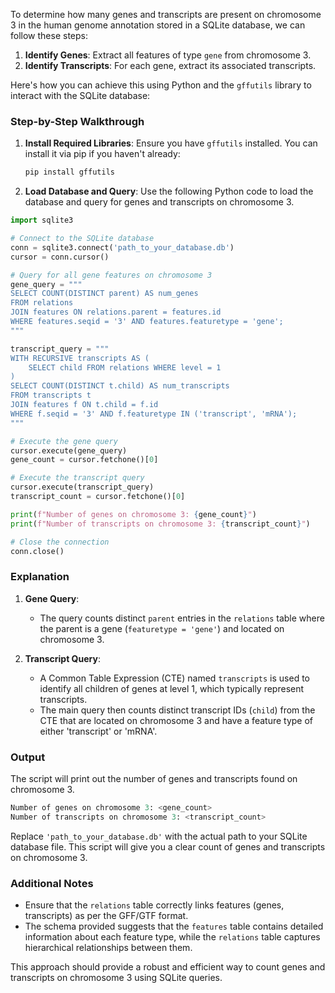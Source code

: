To determine how many genes and transcripts are present on chromosome 3 in the human genome annotation stored in a SQLite database, we can follow these steps:

1. **Identify Genes**: Extract all features of type `gene` from chromosome 3.
2. **Identify Transcripts**: For each gene, extract its associated transcripts.

Here's how you can achieve this using Python and the `gffutils` library to interact with the SQLite database:

### Step-by-Step Walkthrough

1. **Install Required Libraries**:
   Ensure you have `gffutils` installed. You can install it via pip if you haven't already:
   ```sh
   pip install gffutils
   ```

2. **Load Database and Query**:
   Use the following Python code to load the database and query for genes and transcripts on chromosome 3.

```python
import sqlite3

# Connect to the SQLite database
conn = sqlite3.connect('path_to_your_database.db')
cursor = conn.cursor()

# Query for all gene features on chromosome 3
gene_query = """
SELECT COUNT(DISTINCT parent) AS num_genes 
FROM relations 
JOIN features ON relations.parent = features.id 
WHERE features.seqid = '3' AND features.featuretype = 'gene';
"""

transcript_query = """
WITH RECURSIVE transcripts AS (
    SELECT child FROM relations WHERE level = 1
)
SELECT COUNT(DISTINCT t.child) AS num_transcripts 
FROM transcripts t 
JOIN features f ON t.child = f.id 
WHERE f.seqid = '3' AND f.featuretype IN ('transcript', 'mRNA');
"""

# Execute the gene query
cursor.execute(gene_query)
gene_count = cursor.fetchone()[0]

# Execute the transcript query
cursor.execute(transcript_query)
transcript_count = cursor.fetchone()[0]

print(f"Number of genes on chromosome 3: {gene_count}")
print(f"Number of transcripts on chromosome 3: {transcript_count}")

# Close the connection
conn.close()
```

### Explanation

1. **Gene Query**:
   - The query counts distinct `parent` entries in the `relations` table where the parent is a gene (`featuretype = 'gene'`) and located on chromosome 3.
   
2. **Transcript Query**:
   - A Common Table Expression (CTE) named `transcripts` is used to identify all children of genes at level 1, which typically represent transcripts.
   - The main query then counts distinct transcript IDs (`child`) from the CTE that are located on chromosome 3 and have a feature type of either 'transcript' or 'mRNA'.

### Output
The script will print out the number of genes and transcripts found on chromosome 3.

```python
Number of genes on chromosome 3: <gene_count>
Number of transcripts on chromosome 3: <transcript_count>
```

Replace `'path_to_your_database.db'` with the actual path to your SQLite database file. This script will give you a clear count of genes and transcripts on chromosome 3.

### Additional Notes
- Ensure that the `relations` table correctly links features (genes, transcripts) as per the GFF/GTF format.
- The schema provided suggests that the `features` table contains detailed information about each feature type, while the `relations` table captures hierarchical relationships between them.

This approach should provide a robust and efficient way to count genes and transcripts on chromosome 3 using SQLite queries.